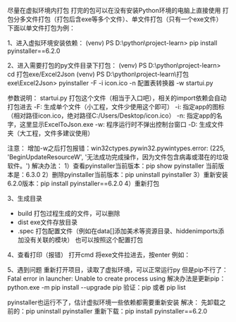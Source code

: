 尽量在虚拟环境内打包
打完的包可以在没有安装Python环境的电脑上直接使用
打包分多文件打包（打包后含exe等多个文件）、单文件打包（只有一个exe文件）
下面以单文件打包为例：

1、进入虚拟环境安装依赖：
(venv) PS D:\python\project-learn> pip install pyinstaller==6.2.0

2、进入需要打包的py文件目录下打包：
(venv) PS D:\python\project-learn> cd 打包exe/Excel2Json
(venv) PS D:\python\project-learn\打包exe\Excel2Json> pyinstaller -F -i icon.ico -n 配置表转换器 -w startui.py

参数说明：
    startui.py 打包这个文件（相当于入口吧），相关的import依赖会自动打包进去
    -F: 生成单个文件（小工程，文件少使用这个即可）
    -i: 指定app的图标（相对路径icon.ico，绝对路径C:/Users/Desktop/icon.ico）
    -n: 指定app的名字，这里显示ExcelToJson.exe
    -w: 程序运行时不弹出控制台窗口
    -D: 生成文件夹（大工程，文件多建议使用）

注意：
    增加-w之后打包报错：win32ctypes.pywin32.pywintypes.error: (225, 'BeginUpdateResourceW', '无法成功完成操作，因为文件包含病毒或潜在的垃圾软件。')
解决办法：
    1）查看pyinstaller当前版本：pip show pyinstaller
        当前版本是：6.3.0
    2）删除pyinstaller当前版本：pip uninstall pyinstaller
    3）重新安装6.2.0版本：pip install pyinstaller==6.2.0
    4）重新打包

3、生成目录
 - build    打包过程生成的文件，可以删除
 - dist     exe文件存放目录
 - .spec    打包配置文件（例如在data[]添加美术等资源目录、hiddenimports添加没有关联的模块）
            也可以按照这个配置打包

4、查看打印（报错）
打开cmd
将exe文件拉进去，按enter
例如：

5、遇到问题
重新打开项目，读取了虚拟环境，可以正常运行py
但是pip不行了：Fatal error in launcher: Unable to create process using
解决办法是更新pip：python.exe -m pip install --upgrade pip
验证：pip  或者 pip list

pyinstaller也运行不了，估计虚拟环境一些依赖都需要重新安装
解决：
先卸载之前的：pip uninstall pyinstaller
重新下载：pip install pyinstaller==6.2.0